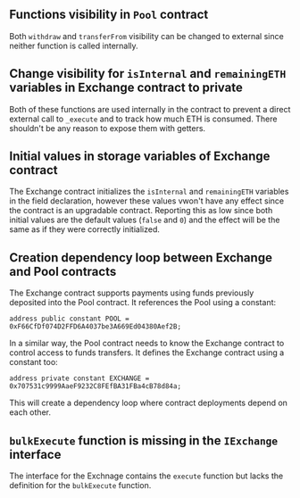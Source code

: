 ## Functions visibility in `Pool` contract

Both `withdraw` and `transferFrom` visibility can be changed to external since neither function is called internally.

## Change visibility for `isInternal` and `remainingETH` variables in Exchange contract to private

Both of these functions are used internally in the contract to prevent a direct external call to `_execute` and to track how much ETH is consumed. There shouldn't be any reason to expose them with getters. 

## Initial values in storage variables of Exchange contract

The Exchange contract initializes the `isInternal` and `remainingETH` variables in the field declaration, however these values vwon't have any effect since the contract is an upgradable contract. Reporting this as low since both initial values are the default values (`false` and `0`) and the effect will be the same as if they were correctly initialized.

## Creation dependency loop between Exchange and Pool contracts

The Exchange contract supports payments using funds previously deposited into the Pool contract. It references the Pool using a constant:

```
address public constant POOL = 0xF66CfDf074D2FFD6A4037be3A669Ed04380Aef2B;
```

In a similar way, the Pool contract needs to know the Exchange contract to control access to funds transfers. It defines the Exchange contract using a constant too:

```
address private constant EXCHANGE = 0x707531c9999AaeF9232C8FEfBA31FBa4cB78d84a;
```

This will create a dependency loop where contract deployments depend on each other. 


## `bulkExecute` function is missing in the `IExchange` interface

The interface for the Exchnage contains the `execute` function but lacks the definition for the `bulkExecute` function.
